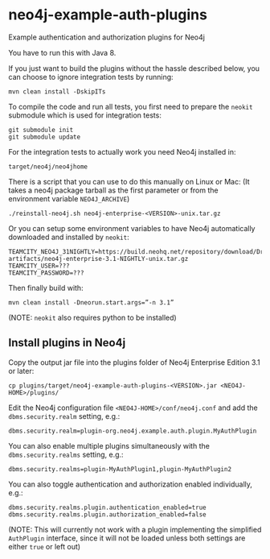 # neo4j-example-auth-plugins
Example authentication and authorization plugins for Neo4j

You have to run this with Java 8.

If you just want to build the plugins without the hassle described below,
you can choose to ignore integration tests by running:

    mvn clean install -DskipITs 

To compile the code and run all tests, you first need to prepare the `neokit` submodule which is used for integration tests:

    git submodule init
    git submodule update

For the integration tests to actually work you need Neo4j installed in:

    target/neo4j/neo4jhome
    
There is a script that you can use to do this manually on Linux or Mac:
(It takes a neo4j package tarball as the first parameter or from the environment variable `NEO4J_ARCHIVE`)

    ./reinstall-neo4j.sh neo4j-enterprise-<VERSION>-unix.tar.gz

Or you can setup some environment variables to have Neo4j automatically downloaded and installed by `neokit`:
 
    TEAMCITY_NEO4J_31NIGHTLY=https://build.neohq.net/repository/download/Drivers_Neo4jArtifacts_Neo4j31artifacts/lastSuccessful/neo4j-artifacts/neo4j-enterprise-3.1-NIGHTLY-unix.tar.gz
    TEAMCITY_USER=???
    TEAMCITY_PASSWORD=???

Then finally build with: 

    mvn clean install -Dneorun.start.args=”-n 3.1”

(NOTE: `neokit` also requires python to be installed)

## Install plugins in Neo4j
Copy the output jar file into the plugins folder of Neo4j Enterprise Edition 3.1 or later:

    cp plugins/target/neo4j-example-auth-plugins-<VERSION>.jar <NEO4J-HOME>/plugins/

Edit the Neo4j configuration file `<NEO4J-HOME>/conf/neo4j.conf` and add the `dbms.security.realm` setting, e.g.:

    dbms.security.realm=plugin-org.neo4j.example.auth.plugin.MyAuthPlugin

You can also enable multiple plugins simultaneously with the `dbms.security.realms` setting, e.g.:

    dbms.security.realms=plugin-MyAuthPlugin1,plugin-MyAuthPlugin2

You can also toggle authentication and authorization enabled individually, e.g.: 
 
    dbms.security.realms.plugin.authentication_enabled=true
    dbms.security.realms.plugin.authorization_enabled=false
    
(NOTE: This will currently not work with a plugin implementing the simplified `AuthPlugin` interface,
since it will not be loaded unless both settings are either `true` or left out)
